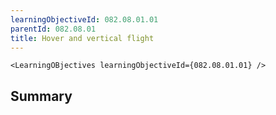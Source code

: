 ```yaml
---
learningObjectiveId: 082.08.01.01
parentId: 082.08.01
title: Hover and vertical flight
---
```


```tsx eval
<LearningOBjectives learningObjectiveId={082.08.01.01} />
```

## Summary
